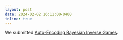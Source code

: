 ```yaml
---
layout: post
date: 2024-02-02 16:11:00-0400
inline: true
---
```


We submitted [Auto-Encoding Bayesian Inverse Games](https://xinjie-liu.github.io/projects/bayesian-inverse-games/).
